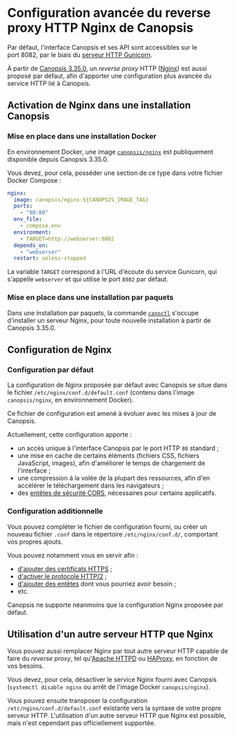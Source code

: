 # Configuration avancée du reverse proxy HTTP Nginx de Canopsis

Par défaut, l'interface Canopsis et ses API sont accessibles sur le port 8082, par le biais du [serveur HTTP Gunicorn](https://gunicorn.org).

À partir de [Canopsis 3.35.0](../../../notes-de-version/3.35.0.md), un *reverse proxy* HTTP ([Nginx](https://nginx.org)) est aussi proposé par défaut, afin d'apporter une configuration plus avancée du service HTTP lié à Canopsis.

## Activation de Nginx dans une installation Canopsis

### Mise en place dans une installation Docker

En environnement Docker, une image [`canopsis/nginx`](https://hub.docker.com/repository/docker/canopsis/nginx) est publiquement disponible depuis Canopsis 3.35.0.

Vous devez, pour cela, posséder une section de ce type dans votre fichier Docker Compose :

```yaml
nginx:
  image: canopsis/nginx:${CANOPSIS_IMAGE_TAG}
  ports:
    - "80:80"
  env_file:
    - compose.env
  environment:
    - TARGET=http://webserver:8082
  depends_on:
    - "webserver"
  restart: unless-stopped
```

La variable `TARGET` correspond à l'URL d'écoute du service Gunicorn, qui s'appelle `webserver` et qui utilise le port `8082` par défaut.

### Mise en place dans une installation par paquets

Dans une installation par paquets, la commande [`canoctl`](../../installation/installation-paquets.md) s'occupe d'installer un serveur Nginx, pour toute nouvelle installation à partir de Canopsis 3.35.0.

## Configuration de Nginx

### Configuration par défaut

La configuration de Nginx proposée par défaut avec Canopsis se situe dans le fichier `/etc/nginx/conf.d/default.conf` (contenu dans l'image `canopsis/nginx`, en environnement Docker).

Ce fichier de configuration est amené à évoluer avec les mises à jour de Canopsis.

Actuellement, cette configuration apporte :

*  un accès unique à l'interface Canopsis par le port HTTP `80` standard ; 
*  une mise en cache de certains éléments (fichiers CSS, fichiers JavaScript, images), afin d'améliorer le temps de chargement de l'interface ;
*  une compression à la volée de la plupart des ressources, afin d'en accélérer le téléchargement dans les navigateurs ;
*  des [entêtes de sécurité CORS](https://developer.mozilla.org/fr/docs/Web/HTTP/CORS), nécessaires pour certains applicatifs.

### Configuration additionnelle

Vous pouvez compléter le fichier de configuration fourni, ou créer un nouveau fichier `.conf` dans le répertoire `/etc/nginx/conf.d/`, comportant vos propres ajouts.

Vous pouvez notamment vous en servir afin :

*  [d'ajouter des certificats HTTPS](https://nginx.org/en/docs/http/configuring_https_servers.html) ;
*  [d'activer le protocole HTTP/2](https://nginx.org/en/docs/http/ngx_http_v2_module.html) ;
*  [d'ajouter des entêtes](https://nginx.org/en/docs/http/ngx_http_headers_module.html) dont vous pourriez avoir besoin ;
*  etc.

Canopsis ne supporte néanmoins que la configuration Nginx proposée par défaut.

## Utilisation d'un autre serveur HTTP que Nginx

Vous pouvez aussi remplacer Nginx par tout autre serveur HTTP capable de faire du *reverse proxy*, tel qu'[Apache HTTPD](https://httpd.apache.org) ou [HAProxy](https://www.haproxy.org), en fonction de vos besoins.

Vous devez, pour cela, désactiver le service Nginx fourni avec Canopsis (`systemctl disable nginx` ou arrêt de l'image Docker `canopsis/nginx`).

Vous pouvez ensuite transposer la configuration `/etc/nginx/conf.d/default.conf` existante vers la syntaxe de votre propre serveur HTTP. L'utilisation d'un autre serveur HTTP que Nginx est possible, mais n'est cependant pas officiellement supportée.
